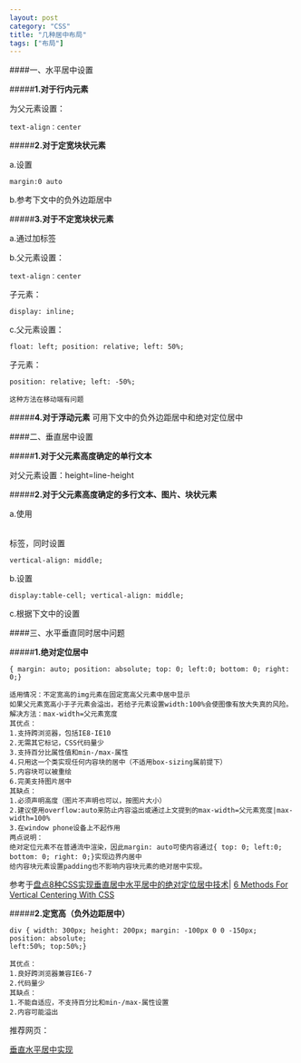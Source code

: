 ```yaml
---
layout: post
category: "CSS"
title: "几种居中布局"
tags: ["布局"]
---
```


####一、水平居中设置

#####**1.对于行内元素**

为父元素设置：
```
text-align：center
```

#####**2.对于定宽块状元素**

  a.设置

```
margin:0 auto
```

  b.参考下文中的负外边距居中

#####**3.对于不定宽块状元素**

  a.通过加<table>标签

  b.父元素设置：
```
text-align：center
```
子元素：
```
display: inline;
```

  c.父元素设置：
```
float: left; position: relative; left: 50%;
```
子元素：
```
position: relative; left: -50%;
```
    这种方法在移动端有问题

#####**4.对于浮动元素**
可用下文中的负外边距居中和绝对定位居中

####二、垂直居中设置

#####**1.对于父元素高度确定的单行文本**

对父元素设置：height=line-height

#####**2.对于父元素高度确定的多行文本、图片、块状元素**

  a.使用<table>标签，同时设置
  ```
  vertical-align: middle;
  ```

  b.设置
  ```
  display:table-cell; vertical-align: middle;
  ```

  c.根据下文中的设置

####三、水平垂直同时居中问题

#####**1.绝对定位居中**

```
{ margin: auto; position: absolute; top: 0; left:0; bottom: 0; right: 0;}
```

    适用情况：不定宽高的img元素在固定宽高父元素中居中显示
    如果父元素宽高小于子元素会溢出，若给子元素设置width:100%会使图像有放大失真的风险。解决方法：max-width=父元素宽度
    其优点：
    1.支持跨浏览器，包括IE8-IE10  
    2.无需其它标记，CSS代码量少  
    3.支持百分比属性值和min-/max-属性   
    4.只用这一个类实现任何内容块的居中（不适用box-sizing属前提下）    
    5.内容块可以被重绘    
    6.完美支持图片居中   
    其缺点：   
    1.必须声明高度（图片不声明也可以，按图片大小）   
    2.建议使用overflow:auto来防止内容溢出或通过上文提到的max-width=父元素宽度|max-width=100%   
    3.在window phone设备上不起作用 
    两点说明：
    绝对定位元素不在普通流中渲染，因此margin: auto可使内容通过{ top: 0; left:0; bottom: 0; right: 0;}实现边界内居中
    给内容块元素设置padding也不影响内容块元素的绝对居中实现。

参考于[盘点8种CSS实现垂直居中水平居中的绝对定位居中技术](http://blog.csdn.net/freshlover/article/details/11579669)|
[6 Methods For Vertical Centering With CSS](http://www.vanseodesign.com/css/vertical-centering/)

#####**2.定宽高（负外边距居中）**

```
div { width: 300px; height: 200px; margin: -100px 0 0 -150px; position: absolute;
left:50%; top:50%;}
```

    其优点：
    1.良好跨浏览器兼容IE6-7
    2.代码量少
    其缺点：
    1.不能自适应，不支持百分比和min-/max-属性设置
    2.内容可能溢出


推荐网页：

[垂直水平居中实现](http://f2e.souche.com/blog/jie-du-cssbu-ju-zhi-shui-ping-chui-zhi-ju-zhong/)
